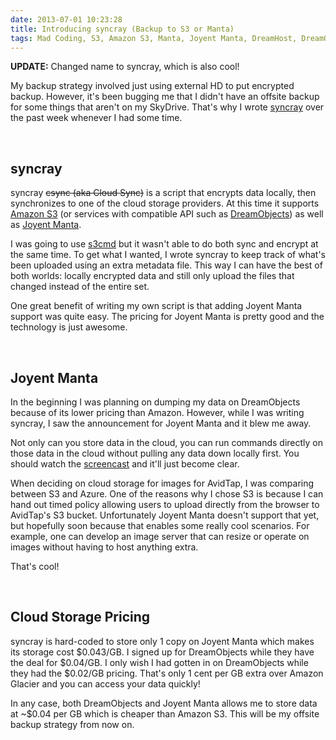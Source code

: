 ```yaml
---
date: 2013-07-01 10:23:28
title: Introducing syncray (Backup to S3 or Manta)
tags: Mad Coding, S3, Amazon S3, Manta, Joyent Manta, DreamHost, DreamObjects, backup, cloud storage
---
```

**UPDATE:** Changed name to syncray, which is also cool!

My backup strategy involved just using external HD to put encrypted backup.
However, it's been bugging me that I didn't have an offsite backup for
some things that aren't on my SkyDrive. That's why I wrote [syncray][1] over the
past week whenever I had some time.

<br>

## **syncray**

syncray <strike>csync (aka Cloud Sync)</strike> is a script that encrypts data
locally, then synchronizes to one of the cloud storage providers. At this time
it supports [Amazon S3][3] (or services with compatible API such as
[DreamObjects][4]) as well as [Joyent Manta][2].

I was going to use [s3cmd][5] but it wasn't able to do both sync and encrypt at
the same time. To get what I wanted, I wrote syncray to keep track of what's been
uploaded using an extra metadata file. This way I can have the best of both
worlds: locally encrypted data and still only upload the files that changed
instead of the entire set.

One great benefit of writing my own script is that adding Joyent Manta support
was quite easy. The pricing for Joyent Manta is pretty good and the technology
is just awesome.

<br>

## **Joyent Manta**

In the beginning I was planning on dumping my data on DreamObjects because of
its lower pricing than Amazon. However, while I was writing syncray, I saw the
announcement for Joyent Manta and it blew me away.

Not only can you store data in the cloud, you can run commands directly on
those data in the cloud without pulling any data down locally first. You should
watch the [screencast][6] and it'll just become clear.

When deciding on cloud storage for images for AvidTap, I was comparing between
S3 and Azure. One of the reasons why I chose S3 is because I can hand out timed
policy allowing users to upload directly from the browser to AvidTap's S3
bucket. Unfortunately Joyent Manta doesn't support that yet, but hopefully
soon because that enables some really cool scenarios. For example, one can
develop an image server that can resize or operate on images without having to
host anything extra.

That's cool!

<br>

## **Cloud Storage Pricing**

syncray is hard-coded to store only 1 copy on Joyent Manta which makes its
storage cost $0.043/GB. I signed up for DreamObjects while they have the deal
for $0.04/GB. I only wish I had gotten in on DreamObjects while they had the
$0.02/GB pricing. That's only 1 cent per GB extra over Amazon Glacier and you
can access your data quickly!

In any case, both DreamObjects and Joyent Manta allows me to store data at
~$0.04 per GB which is cheaper than Amazon S3. This will be my offsite backup
strategy from now on.

  [1]: https://github.com/dannysu/syncray
  [2]: http://www.joyent.com/products/manta
  [3]: https://aws.amazon.com/s3/
  [4]: https://dreamhost.com/cloud/dreamobjects/
  [5]: http://s3tools.org/s3cmd
  [6]: http://vimeo.com/68920633
